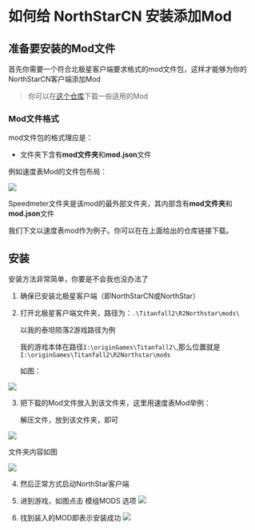 <!--
 * @Author: HK560
 * @Date: 2021-12-28 23:06:44
 * @LastEditTime: 2021-12-28 23:34:52
 * @LastEditors: HK560
 * @Description:
 * @FilePath: \NorthStarCN_WIKI\Doc\howToUseMod.md
-->
# 如何给 NorthStarCN 安装添加Mod

## 准备要安装的Mod文件
首先你需要一个符合北极星客户端要求格式的mod文件包，这样才能够为你的NorthStarCN客户端添加Mod

>你可以在[这个仓库](https://github.com/R2NorthstarCN/Titan-Mods/tree/main/MODS)下载一些适用的Mod
### Mod文件格式
mod文件包的格式理应是：
- 文件夹下含有**mod文件夹**和**mod.json**文件

例如速度表Mod的文件包布局：

![](https://cdn.jsdelivr.net/gh/HK560/MyPicHub@master/res/pic/20211228231319.png)

Speedmeter文件夹是该mod的最外部文件夹，其内部含有**mod文件夹**和**mod.json**文件

我们下文以速度表mod作为例子。你可以在在上面给出的仓库链接下载。

## 安装
安装方法非常简单，你要是不会我也没办法了

1. 确保已安装北极星客户端（即NorthStarCN或NorthStar）
2. 打开北极星客户端文件夹，路径为：`.\Titanfall2\R2Northstar\mods\`

   以我的泰坦陨落2游戏路径为例

   我的游戏本体在路径`I:\originGames\Titanfall2\`,那么位置就是`I:\originGames\Titanfall2\R2Northstar\mods`

   如图：

![](https://cdn.jsdelivr.net/gh/HK560/MyPicHub@master/res/pic/20211228232546.png)

3. 把下载的Mod文件放入到该文件夹，这里用速度表Mod举例：

   解压文件，放到该文件夹，即可

![](https://cdn.jsdelivr.net/gh/HK560/MyPicHub@master/res/pic/20211228232839.png)

文件夹内容如图

![](https://cdn.jsdelivr.net/gh/HK560/MyPicHub@master/res/pic/20211228232912.png)

4. 然后正常方式启动NorthStar客户端

5. 进到游戏，如图点击 模组MODS 选项
![](https://cdn.jsdelivr.net/gh/HK560/MyPicHub@master/res/pic/20211228233202.png)

6. 找到装入的MOD即表示安装成功
   ![](https://cdn.jsdelivr.net/gh/HK560/MyPicHub@master/res/pic/20211228233357.png)

